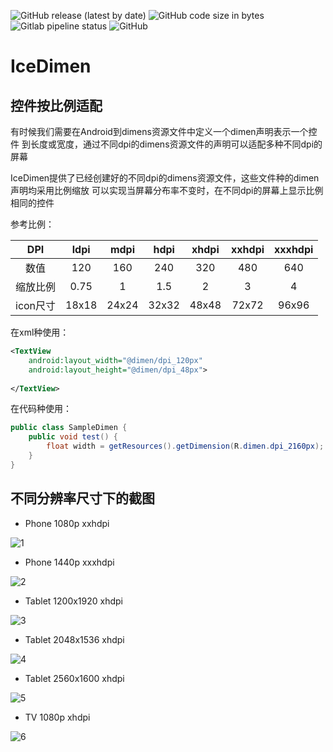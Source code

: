 ![GitHub release (latest by date)](https://img.shields.io/github/v/release/icebuf/icedimen)
![GitHub code size in bytes](https://img.shields.io/github/languages/code-size/icebuf/icedimen)
![Gitlab pipeline status](https://img.shields.io/gitlab/pipeline/icebuf/icedimen/master)
![GitHub](https://img.shields.io/github/license/icebuf/icedimen)
# IceDimen 

## 控件按比例适配

有时候我们需要在Android到dimens资源文件中定义一个dimen声明表示一个控件
到长度或宽度，通过不同dpi的dimens资源文件的声明可以适配多种不同dpi的屏幕

IceDimen提供了已经创建好的不同dpi的dimens资源文件，这些文件种的dimen声明均采用比例缩放
可以实现当屏幕分布率不变时，在不同dpi的屏幕上显示比例相同的控件

参考比例：

|   DPI   | ldpi  | mdpi  | hdpi  | xhdpi | xxhdpi | xxxhdpi |
|:-------:|:-----:|:-----:|:-----:|:-----:|:------:|:-------:|
|   数值   |  120  |  160  |  240  |  320  |  480   |   640   |
| 缩放比例  | 0.75  |   1   |  1.5  |   2   |   3    |    4    |
| icon尺寸 | 18x18 | 24x24 | 32x32 | 48x48 | 72x72  |  96x96  |

在xml种使用：

```xml
<TextView
    android:layout_width="@dimen/dpi_120px"
    android:layout_height="@dimen/dpi_48px">
    
</TextView>
```

在代码种使用：

```java
public class SampleDimen {
    public void test() {
        float width = getResources().getDimension(R.dimen.dpi_2160px);
    }
}
```

## 不同分辨率尺寸下的截图

- Phone 1080p xxhdpi

![1](https://icebuf.oss-cn-beijing.aliyuncs.com/doc/image/phone_1080p_xxhdpi.png)
- Phone 1440p xxxhdpi

![2](https://icebuf.oss-cn-beijing.aliyuncs.com/doc/image/tablet_1200x1920_xhdpi.png)
- Tablet 1200x1920 xhdpi

![3](https://icebuf.oss-cn-beijing.aliyuncs.com/doc/image/tv_1920x1080_xhdpi.png)
- Tablet 2048x1536 xhdpi

![4](https://icebuf.oss-cn-beijing.aliyuncs.com/doc/image/tablet_2048x1536_xhdpi.png)
- Tablet 2560x1600 xhdpi

![5](https://icebuf.oss-cn-beijing.aliyuncs.com/doc/image/phone_1440p_xxxhdpi.png)
- TV 1080p xhdpi

![6](https://icebuf.oss-cn-beijing.aliyuncs.com/doc/image/tablet_2560x1600_xhdpi.png)
